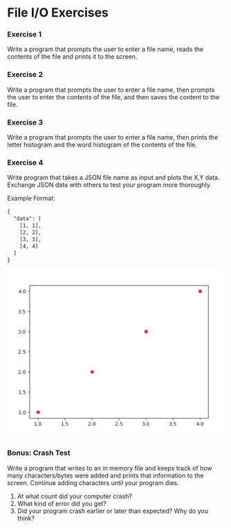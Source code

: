 # File I/O Exercises

### Exercise 1

Write a program that prompts the user to enter a file name, reads the contents of the file and prints it to the screen.

### Exercise 2

Write a program that prompts the user to enter a file name, then prompts the user to enter the contents of the file, and then saves the content to the file.

### Exercise 3

Write a program that prompts the user to enter a file name, then prints the letter histogram and the word histogram of the contents of the file.

### Exercise 4

Write program that takes a JSON file name as input and plots the X,Y data. Exchange JSON data with others to test your program more thoroughly.

Example Format:
```
{
  "data": [
    [1, 1],
    [2, 2],
    [3, 3],
    [4, 4]
  ]
}
```

![alt text](./img/img1.png)

### Bonus: Crash Test

Write a program that writes to an in memory file and keeps track of how many characters/bytes were added and prints that information to the screen. Continue adding characters until your program dies.

1. At what count did your computer crash?
2. What kind of error did you get?
3. Did your program crash earlier or later than expected? Why do you think?